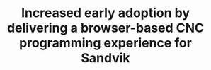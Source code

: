 ---
permalink: false
displayOrder: 1
title: 'Increased early adoption by delivering a browser-based CNC programming experience for Sandvik'
company: 'Sandvik is a global engineering group founded in Sweden, known for its advanced tools and solutions in the mining, construction, and manufacturing industries.'
problem: 'In 2021, Sandvik developed an iPad-focused CNC machine programming solution that gained early traction, but struggled to grow as many customers were desktop-only. I worked alongside a small team to transition the experience to the browser, making it device-agnostic and accessible to a broader customer base.'
capabilities: [2, 4, 5]
industry: 'Manufacturing'
year: '2021'
gallery:
  - image: '/images/work/increased-adoption-1.png'
    imageAlt: 'Browser interface showing CNC face milling simulation illustrating a facemill following its toolpath across a part model.'
  - image: '/images/work/increased-adoption-2.png'
    imageAlt: 'Browser interface showing a selected milling operation, tool details, operation parameters, and a 3D preview of the part.'
  - image: '/images/work/increased-adoption-3.png'
    imageAlt: 'Diagram of a programming panel component with annotations highlighting layout spacing and information structure.'
  - image: '/images/work/increased-adoption-4.png'
    imageAlt: 'Tool card annotations detailing specifications such as tool diameter, length, and cutting speeds'
  - image: '/images/work/increased-adoption-5.png'
    imageAlt: 'Figma page with detailed layout and interaction specifications, for components such as simulation bars and sliders.'
  - image: '/images/work/increased-adoption-6.png'
    imageAlt: 'Figma page displaying concept ideation artifacts, such as multiple design iterations, sticky notes and annotations'
note: "I'm particularly proud of what we've accomplished as a small team at Sandvik: from navigating challenges, diverse (sometimes conflicting) perspectives, and technical constraints to delivering a solution that enabled access to one of the most intuitive CNC machine programming experiences."
---